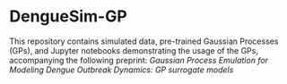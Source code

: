 # DengueSim-GP
This repository contains simulated data, pre-trained Gaussian Processes (GPs), and Jupyter notebooks demonstrating the usage of the GPs, accompanying the following preprint: 
*Gaussian Process Emulation for Modeling Dengue Outbreak Dynamics: GP surrogate models*
